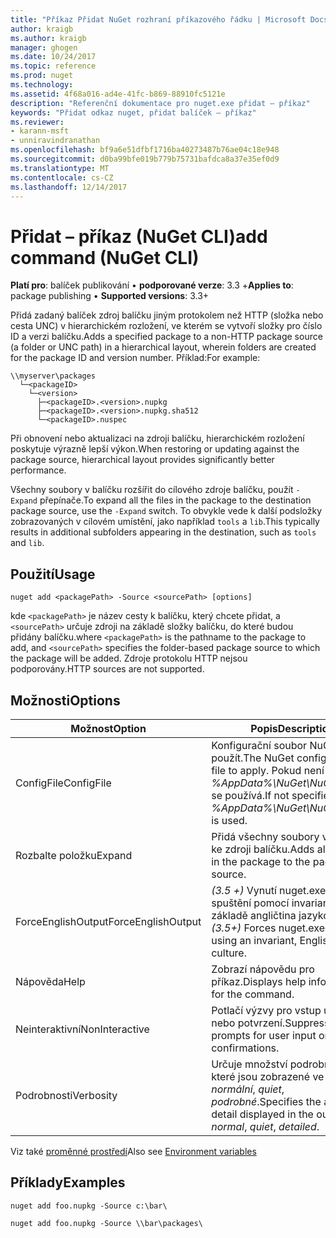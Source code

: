 ```yaml
---
title: "Příkaz Přidat NuGet rozhraní příkazového řádku | Microsoft Docs"
author: kraigb
ms.author: kraigb
manager: ghogen
ms.date: 10/24/2017
ms.topic: reference
ms.prod: nuget
ms.technology: 
ms.assetid: 4f68a016-ad4e-41fc-b869-88910fc5121e
description: "Referenční dokumentace pro nuget.exe přidat – příkaz"
keywords: "Přidat odkaz nuget, přidat balíček – příkaz"
ms.reviewer:
- karann-msft
- unniravindranathan
ms.openlocfilehash: bf9a6e51dfbf1716ba40273487b76ae04c18e948
ms.sourcegitcommit: d0ba99bfe019b779b75731bafdca8a37e35ef0d9
ms.translationtype: MT
ms.contentlocale: cs-CZ
ms.lasthandoff: 12/14/2017
---
```

# <a name="add-command-nuget-cli"></a><span data-ttu-id="c1473-104">Přidat – příkaz (NuGet CLI)</span><span class="sxs-lookup"><span data-stu-id="c1473-104">add command (NuGet CLI)</span></span>

<span data-ttu-id="c1473-105">**Platí pro**: balíček publikování &bullet; **podporované verze**: 3.3 +</span><span class="sxs-lookup"><span data-stu-id="c1473-105">**Applies to**: package publishing &bullet; **Supported versions**: 3.3+</span></span>

<span data-ttu-id="c1473-106">Přidá zadaný balíček zdroj balíčku jiným protokolem než HTTP (složka nebo cesta UNC) v hierarchickém rozložení, ve kterém se vytvoří složky pro číslo ID a verzi balíčku.</span><span class="sxs-lookup"><span data-stu-id="c1473-106">Adds a specified package to a non-HTTP package source (a folder or UNC path) in a hierarchical layout, wherein folders are created for the package ID and version number.</span></span> <span data-ttu-id="c1473-107">Příklad:</span><span class="sxs-lookup"><span data-stu-id="c1473-107">For example:</span></span>

    \\myserver\packages
      └─<packageID>
        └─<version>
          ├─<packageID>.<version>.nupkg
          ├─<packageID>.<version>.nupkg.sha512
          └─<packageID>.nuspec

<span data-ttu-id="c1473-108">Při obnovení nebo aktualizaci na zdroji balíčku, hierarchickém rozložení poskytuje výrazně lepší výkon.</span><span class="sxs-lookup"><span data-stu-id="c1473-108">When restoring or updating against the package source, hierarchical layout provides significantly better performance.</span></span>

<span data-ttu-id="c1473-109">Všechny soubory v balíčku rozšířit do cílového zdroje balíčku, použít `-Expand` přepínače.</span><span class="sxs-lookup"><span data-stu-id="c1473-109">To expand all the files in the package to the destination package source, use the `-Expand` switch.</span></span> <span data-ttu-id="c1473-110">To obvykle vede k další podsložky zobrazovaných v cílovém umístění, jako například `tools` a `lib`.</span><span class="sxs-lookup"><span data-stu-id="c1473-110">This typically results in additional subfolders appearing in the destination, such as `tools` and `lib`.</span></span>

## <a name="usage"></a><span data-ttu-id="c1473-111">Použití</span><span class="sxs-lookup"><span data-stu-id="c1473-111">Usage</span></span>

```
nuget add <packagePath> -Source <sourcePath> [options]
```

<span data-ttu-id="c1473-112">kde `<packagePath>` je název cesty k balíčku, který chcete přidat, a `<sourcePath>` určuje zdroji na základě složky balíčku, do které budou přidány balíčku.</span><span class="sxs-lookup"><span data-stu-id="c1473-112">where `<packagePath>` is the pathname to the package to add, and `<sourcePath>` specifies the folder-based package source to which the package will be added.</span></span> <span data-ttu-id="c1473-113">Zdroje protokolu HTTP nejsou podporovány.</span><span class="sxs-lookup"><span data-stu-id="c1473-113">HTTP sources are not supported.</span></span>

## <a name="options"></a><span data-ttu-id="c1473-114">Možnosti</span><span class="sxs-lookup"><span data-stu-id="c1473-114">Options</span></span>

| <span data-ttu-id="c1473-115">Možnost</span><span class="sxs-lookup"><span data-stu-id="c1473-115">Option</span></span> | <span data-ttu-id="c1473-116">Popis</span><span class="sxs-lookup"><span data-stu-id="c1473-116">Description</span></span> |
| --- | --- |
| <span data-ttu-id="c1473-117">ConfigFile</span><span class="sxs-lookup"><span data-stu-id="c1473-117">ConfigFile</span></span> | <span data-ttu-id="c1473-118">Konfigurační soubor NuGet použít.</span><span class="sxs-lookup"><span data-stu-id="c1473-118">The NuGet configuration file to apply.</span></span> <span data-ttu-id="c1473-119">Pokud není zadaný, *%AppData%\NuGet\NuGet.Config* se používá.</span><span class="sxs-lookup"><span data-stu-id="c1473-119">If not specified, *%AppData%\NuGet\NuGet.Config* is used.</span></span>| 
| <span data-ttu-id="c1473-120">Rozbalte položku</span><span class="sxs-lookup"><span data-stu-id="c1473-120">Expand</span></span> | <span data-ttu-id="c1473-121">Přidá všechny soubory v balíčku ke zdroji balíčku.</span><span class="sxs-lookup"><span data-stu-id="c1473-121">Adds all the files in the package to the package source.</span></span> |
| <span data-ttu-id="c1473-122">ForceEnglishOutput</span><span class="sxs-lookup"><span data-stu-id="c1473-122">ForceEnglishOutput</span></span> | <span data-ttu-id="c1473-123">*(3.5 +)*  Vynutí nuget.exe ke spuštění pomocí invariantní, na základě angličtina jazykové verze.</span><span class="sxs-lookup"><span data-stu-id="c1473-123">*(3.5+)* Forces nuget.exe to run using an invariant, English-based culture.</span></span> |
| <span data-ttu-id="c1473-124">Nápověda</span><span class="sxs-lookup"><span data-stu-id="c1473-124">Help</span></span> | <span data-ttu-id="c1473-125">Zobrazí nápovědu pro příkaz.</span><span class="sxs-lookup"><span data-stu-id="c1473-125">Displays help information for the command.</span></span> |
| <span data-ttu-id="c1473-126">Neinteraktivní</span><span class="sxs-lookup"><span data-stu-id="c1473-126">NonInteractive</span></span> | <span data-ttu-id="c1473-127">Potlačí výzvy pro vstup uživatele nebo potvrzení.</span><span class="sxs-lookup"><span data-stu-id="c1473-127">Suppresses prompts for user input or confirmations.</span></span> |
| <span data-ttu-id="c1473-128">Podrobnosti</span><span class="sxs-lookup"><span data-stu-id="c1473-128">Verbosity</span></span> | <span data-ttu-id="c1473-129">Určuje množství podrobností, které jsou zobrazené ve výstupu: *normální*, *quiet*, *podrobné*.</span><span class="sxs-lookup"><span data-stu-id="c1473-129">Specifies the amount of detail displayed in the output: *normal*, *quiet*, *detailed*.</span></span> |

<span data-ttu-id="c1473-130">Viz také [proměnné prostředí](cli-ref-environment-variables.md)</span><span class="sxs-lookup"><span data-stu-id="c1473-130">Also see [Environment variables](cli-ref-environment-variables.md)</span></span>

## <a name="examples"></a><span data-ttu-id="c1473-131">Příklady</span><span class="sxs-lookup"><span data-stu-id="c1473-131">Examples</span></span>

```
nuget add foo.nupkg -Source c:\bar\

nuget add foo.nupkg -Source \\bar\packages\
```
